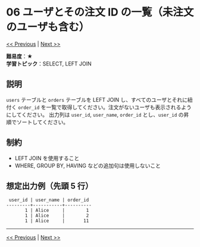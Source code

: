 # 06 ユーザとその注文 ID の一覧（未注文のユーザも含む）

[<< Previous](problem_05.md) | [Next >>](problem_07.md)

**難易度**：★  
**学習トピック**：SELECT, LEFT JOIN

## 説明
`users` テーブルと `orders` テーブルを LEFT JOIN し、すべてのユーザとそれに紐付く `order_id` を一覧で取得してください。注文がないユーザも表示されるようにしてください。
出力列は `user_id`, `user_name`, `order_id` とし、`user_id` の昇順でソートしてください。

## 制約
* LEFT JOIN を使用すること
* WHERE, GROUP BY, HAVING などの追加句は使用しないこと

## 想定出力例（先頭 5 行）
 
```
 user_id | user_name | order_id 
---------+-----------+----------
       1 | Alice     |        1
       1 | Alice     |        2
       1 | Alice     |       11
```

---

[<< Previous](problem_05.md) | [Next >>](problem_07.md)

